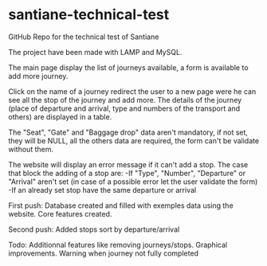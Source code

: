 # santiane-technical-test
GitHub Repo for the technical test of Santiane

The project have been made with LAMP and MySQL.

The main page display the list of journeys available, a form is available to add more journey.

Click on the name of a journey redirect the user to a new page were he can see all the stop of the journey and add more.
The details of the journey (place of departure and arrival, type and numbers of the transport and others) are displayed in a table.

The "Seat", "Gate" and "Baggage drop" data aren't mandatory, if not set, they will be NULL, all the others data are required, the form can't be validate without them.

The website will display an error message if it can't add a stop.
The case that block the adding of a stop are:
    -If "Type", "Number", "Departure" or "Arrival" aren't set (in case of a possible error let the user validate the form)
    -If an already set stop have the same departure or arrival

First push:
    Database created and filled with exemples data using the website.
    Core features created.

Second push:
    Added stops sort by departure/arrival

Todo:
    Additionnal features like removing journeys/stops.
    Graphical improvements.
    Warning when journey not fully completed
